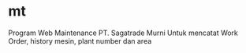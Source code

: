 # mt
Program Web Maintenance PT. Sagatrade Murni
Untuk mencatat Work Order, history mesin, plant number dan area
